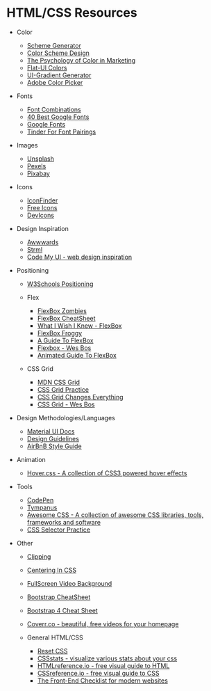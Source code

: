 # HTML/CSS Resources

* Color

  * [Scheme Generator](https://coolors.co/)
  * [Color Scheme Design](https://designmodo.com/create-color-scheme/)
  * [The Psychology of Color in Marketing](https://medium.com/help-scout/the-psychology-of-color-in-marketing-and-branding-ebb2320a2b0#.ptl6ae2i0)
  * [Flat-UI Colors](http://flatuicolors.com/)
  * [UI-Gradient Generator](https://uigradients.com/#RoseWater)
  * [Adobe Color Picker](https://color.adobe.com/create/color-wheel/)

* Fonts

  * [Font Combinations](https://www.canva.com/font-combinations/)
  * [40 Best Google Fonts](https://www.typewolf.com/google-fonts)
  * [Google Fonts](https://fonts.google.com/)
  * [Tinder For Font Pairings](http://fontflame.com/)

* Images

  * [Unsplash](https://unsplash.com/)
  * [Pexels](https://www.pexels.com/)
  * [Pixabay](https://pixabay.com/)

* Icons

  * [IconFinder](https://www.iconfinder.com/icons/1039579/earth_planet_univearse_venues_icon#size=128)
  * [Free Icons](https://www.freepik.com/free-icons/logo)
  * [DevIcons](https://vorillaz.github.io/devicons/#/dafont)

* Design Inspiration

  * [Awwwards](https://www.awwwards.com/)
  * [Strml](http://strml.net/)
  * [Code My UI - web design inspiration](https://codemyui.com/)

* Positioning

  * [W3Schools Positioning](https://www.w3schools.com/css/css_positioning.asp)

  * Flex

    * [FlexBox Zombies](https://flexboxzombies.com/courses/)
    * [FlexBox CheatSheet](http://jonibologna.com/content/images/flexboxsheet.pdf)
    * [What I Wish I Knew - FlexBox](https://www.smashingmagazine.com/2011/09/css3-flexible-box-layout-explained/)
    * [FlexBox Froggy](http://flexboxfroggy.com/)
    * [A Guide To FlexBox](https://css-tricks.com/snippets/css/a-guide-to-flexbox/)
    * [Flexbox - Wes Bos](https://flexbox.io/)
    * [Animated Guide To FlexBox](https://medium.freecodecamp.org/an-animated-guide-to-flexbox-d280cf6afc35)

  * CSS Grid
    * [MDN CSS Grid](https://developer.mozilla.org/en-US/docs/Web/CSS/CSS_Grid_Layout)
    * [CSS Grid Practice](http://cssgridgarden.com/)
    * [CSS Grid Changes Everything](https://www.youtube.com/watch?v=7kVeCqQCxlk)
    * [CSS Grid - Wes Bos](https://cssgrid.io/)

* Design Methodologies/Languages

  * [Material UI Docs](https://material.io/)
  * [Design Guidelines](http://designguidelines.co/)
  * [AirBnB Style Guide](https://github.com/airbnb/css)

* Animation

  * [Hover.css - A collection of CSS3 powered hover effects](http://ianlunn.github.io/Hover/)

* Tools

  * [CodePen](https://codepen.io/)
  * [Tympanus](https://tympanus.net/codrops/)
  * [Awesome CSS - A collection of awesome CSS libraries, tools, frameworks and software](https://github.com/ikkou/awesome-css)
  * [CSS Selector Practice](http://flukeout.github.io/)

* Other

  * [Clipping](https://css-tricks.com/clipping-masking-css/)
  * [Centering In CSS](http://howtocenterincss.com/#contentType=text&content.text.lines=2&container.width=100pct&horizontal=center&vertical=middle&browser.IE=none)
  * [FullScreen Video Background](https://slicejack.com/fullscreen-html5-video-background-css/)
  * [Bootstrap CheatSheet](http://www.brandx.net/support/websites/bootstrap/bootstrap-cheat-sheet.html)
  * [Bootstrap 4 Cheat Sheet](https://hackerthemes.com/bootstrap-cheatsheet/)
  * [Coverr.co - beautiful, free videos for your homepage](https://coverr.co/)

  * General HTML/CSS

    * [Reset CSS](https://meyerweb.com/eric/tools/css/reset/)
    * [CSSstats - visualize various stats about your css](http://www.cssstats.com)
    * [HTMLreference.io - free visual guide to HTML](http://htmlreference.io/)
    * [CSSreference.io - free visual guide to CSS](http://cssreference.io/)
    * [The Front-End Checklist for modern websites](https://frontendchecklist.io/)
